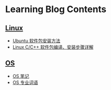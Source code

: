 # Learning Blog Contents

## [Linux](./Linux/README.md)
* [Ubuntu 软件包安装方法](./Linux/UbuntuSoftwareInstall.md)
* [Linux C/C++ 软件包编译、安装步骤详解](./Linux/compiler.md)

## [OS](./OS/README.md)
* [OS 笔记](./OS/OsNotes.md)
* [OS 专业词语](./OS/ProWords.md)
